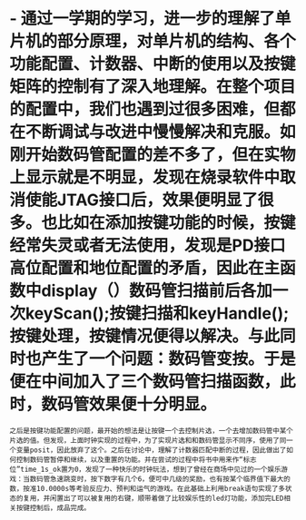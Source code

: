 # - 通过一学期的学习，进一步的理解了单片机的部分原理，对单片机的结构、各个功能配置、计数器、中断的使用以及按键矩阵的控制有了深入地理解。在整个项目的配置中，我们也遇到过很多困难，但都在不断调试与改进中慢慢解决和克服。如刚开始数码管配置的差不多了，但在实物上显示就是不明显，发现在烧录软件中取消使能JTAG接口后，效果便明显了很多。也比如在添加按键功能的时候，按键经常失灵或者无法使用，发现是PD接口高位配置和地位配置的矛盾，因此在主函数中display（）数码管扫描前后各加一次keyScan();按键扫描和keyHandle();按键处理，按键情况便得以解决。与此同时也产生了一个问题：数码管变按。于是便在中间加入了三个数码管扫描函数，此时，数码管效果便十分明显。
	之后是按键功能配置的问题，最开始的想法是让按键一个去控制片选，一个去增加数码管中某个片选的值。但发现，上面时钟实现的过程中，为了实现片选和和数码管显示不同序，使用了同一个变量posit，因此放弃了这个。之后在讨论中，理解了计数器匹配中断的过程，因此做出了如何控制数码管暂停和继续，以及重置的功能。并在尝试的过程中将书中用来作“标志位”time_1s_ok置为0，发现了一种快乐的时钟玩法，想到了曾经在商场中见过的一个娱乐游戏：当数码管急速跳变时，按下数字有几个6，便可中几级的奖励，也有按某个临界值下最大的数，按准10.0000s等考验反应力、预判和运气的游戏。在此基础上利用break语句实现了多状态的复用，并闲置出了可以被复用的右键，顺带着做了比较娱乐性的led灯功能，添加完LED相关按键控制后，成品完成。
